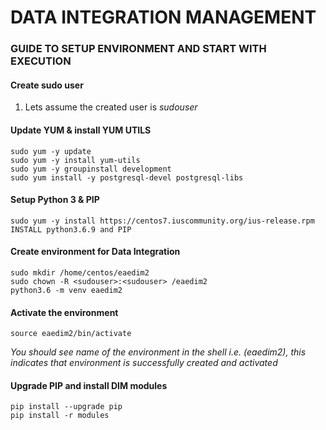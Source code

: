 # DATA INTEGRATION MANAGEMENT
### GUIDE TO SETUP ENVIRONMENT AND START WITH EXECUTION
#### Create sudo user

1. Lets assume the created user is _sudouser_

#### Update YUM & install YUM UTILS
```
sudo yum -y update
sudo yum -y install yum-utils
sudo yum -y groupinstall development
sudo yum install -y postgresql-devel postgresql-libs
```

#### Setup Python 3 & PIP
```
sudo yum -y install https://centos7.iuscommunity.org/ius-release.rpm
INSTALL python3.6.9 and PIP
```

#### Create environment for Data Integration
```
sudo mkdir /home/centos/eaedim2
sudo chown -R <sudouser>:<sudouser> /eaedim2
python3.6 -m venv eaedim2
```

#### Activate the environment
```
source eaedim2/bin/activate
```
_You should see name of the environment in the shell i.e. (eaedim2), this indicates that environment is successfully created and activated_

#### Upgrade PIP and install DIM modules
```
pip install --upgrade pip
pip install -r modules
```
